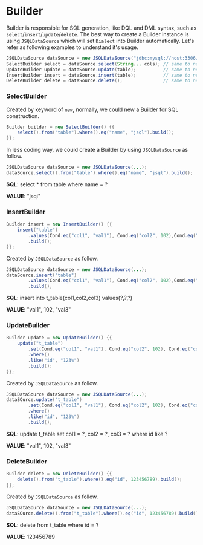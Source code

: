 # Builder

Builder is responsible for SQL generation, like DQL and DML syntax, such as `select`/`insert`/`update`/`delete`. The best way to create a Builder instance is using `JSQLDataSource` which will set `Dialect` into Builder automatically. Let's refer as following examples to understand it's usage.
```java
JSQLDataSource dataSource = new JSQLDataSource("jdbc:mysql://host:3306/database", "username", "password");
SelectBuilder select = dataSource.select(String... cols); // same to new SelectBuilder(Dialects.MYSQL).select(cols);
UpdateBuilder update = dataSource.update(table);          // same to new UpdateBuilder(Dialects.MYSQL).update(table);
InsertBuilder insert = dataSource.insert(table);          // same to new InsertBuilder(Dialects.MYSQL).insert(table);
DeleteBuilder delete = dataSource.delete();               // same to new DeleteBuilder(Dialects.MYSQL).delete();
```

### SelectBuilder
Created by keyword of `new`, normally, we could new a Builder for SQL construction.
```java
Builder builder = new SelectBuilder() {{
    select().from("table").where().eq("name", "jsql").build();
}};
```
In less coding way, we could create a Builder by using `JSQLDataSource` as follow.
```java
JSQLDataSource dataSource = new JSQLDataSource(...);
dataSource.select().from("table").where().eq("name", "jsql").build();
```

**SQL**: select * from table where name = ?

**VALUE**: "jsql"

### InsertBuilder
```java
Builder insert = new InsertBuilder() {{
    insert("table")
        .values(Cond.eq("col1", "val1"), Cond.eq("col2", 102),Cond.eq("col3", "val3"))
        .build();
}};
```
Created by `JSQLDataSource` as follow.
```java
JSQLDataSource dataSource = new JSQLDataSource(...);
dataSource.insert("table")
        .values(Cond.eq("col1", "val1"), Cond.eq("col2", 102),Cond.eq("col3", "val3"))
        .build();
```
**SQL**: insert into t_table(col1,col2,col3) values(?,?,?)

**VALUE**: "val1", 102, "val3"

### UpdateBuilder
```java
Builder update = new UpdateBuilder() {{
    update("t_table")
        .set(Cond.eq("col1", "val1"), Cond.eq("col2", 102), Cond.eq("col3", "val3"))
        .where()
        .like("id", "123%")
        .build();
}};
```
Created by `JSQLDataSource` as follow.
```java
JSQLDataSource dataSource = new JSQLDataSource(...);
dataSOurce.update("t_table")
        .set(Cond.eq("col1", "val1"), Cond.eq("col2", 102), Cond.eq("col3", "val3"))
        .where()
        .like("id", "123%")
        .build();
```
**SQL**: update t_table set col1 = ?, col2 = ?, col3 = ? where id like ?

**VALUE**: "val1", 102, "val3"

### DeleteBuilder
```java
Builder delete = new DeleteBuilder() {{
    delete().from("t_table").where().eq("id", 123456789).build();
}};
```
Created by `JSQLDataSource` as follow.
```java
JSQLDataSource dataSource = new JSQLDataSource(...);
dataSOurce.delete().from("t_table").where().eq("id", 123456789).build();
```
**SQL**: delete from t_table where id = ?

**VALUE**: 123456789
